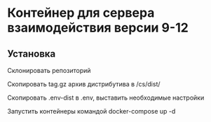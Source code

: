 # Контейнер для сервера взаимодействия версии 9-12

## Установка

Склонировать репозиторий

Скопировать tag.gz архив дистрибутива в /cs/dist/

Скопировать .env-dist в .env, выставить необходимые настройки

Запустить контейнеры командой docker-compose up -d
